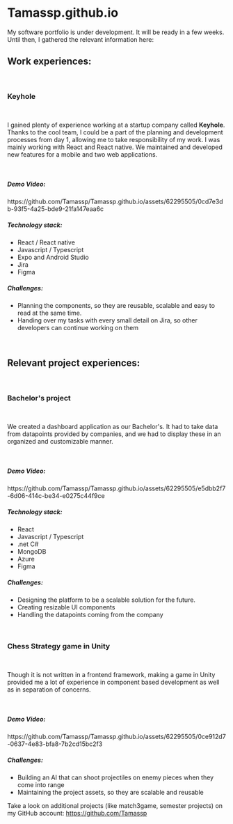 # Tamassp.github.io
My software portfolio is under development. It will be ready in a few weeks.
Until then, I gathered the relevant information here:

<h2>Work experiences:</h2>
<br/>
<h3>Keyhole</h3>
<br/>
<p>I gained plenty of experience working at a startup company called <b>Keyhole</b>. Thanks to the cool team, I could be a part of the planning and development processes from day 1, allowing me to take responsibility of my work. I was mainly working with React and React native. We maintained and developed new features for a mobile and two web applications.</p>

<br/>
<h5>Demo Video:</h5>
<a>https://github.com/Tamassp/Tamassp.github.io/assets/62295505/0cd7e3db-93f5-4a25-bde9-21fa147eaa6c</a>

<br/>

<h5>Technology stack:</h5>
<ul>
  <li>React / React native</li>
  <li>Javascript / Typescript</li>
  <li>Expo and Android Studio</li>
  <li>Jira</li>
  <li>Figma</li>
</ul>
<h5>Challenges:</h5>
<ul>
  <li>Planning the components, so they are reusable, scalable and easy to read at the same time.</li>
  <li>Handing over my tasks with every small detail on Jira, so other developers can continue working on them</li>
</ul>

<br/>

<h2>Relevant project experiences:</h2>
<br/>
<h3>Bachelor's project</h3>
<br/>
<p>We created a dashboard application as our Bachelor's. It had to take data from datapoints provided by companies, and we had to display these in an organized and customizable manner.</p>

<br/>
<h5>Demo Video:</h5>
<a>https://github.com/Tamassp/Tamassp.github.io/assets/62295505/e5dbb2f7-6d06-414c-be34-e0275c44f9ce</a>

<br/>

<h5>Technology stack:</h5>
<ul>
  <li>React</li>
  <li>Javascript / Typescript</li>
  <li>.net C#</li>
  <li>MongoDB</li>
  <li>Azure</li>
  <li>Figma</li>
</ul>
<h5>Challenges:</h5>
<ul>
  <li>Designing the platform to be a scalable solution for the future.</li>
  <li>Creating resizable UI components</li>
  <li>Handling the datapoints coming from the company</li>
</ul>



<br/>

<h3>Chess Strategy game in <b>Unity</b></h3>
<br/>
<p>Though it is not written in a frontend framework, making a game in Unity provided me a lot of experience in component based development as well as in separation of concerns.</p>

<br/>
<h5>Demo Video:</h5>
<a>https://github.com/Tamassp/Tamassp.github.io/assets/62295505/0ce912d7-0637-4e83-bfa8-7b2cd15bc2f3</a>

<br/>

<h5>Challenges:</h5>
<ul>
  <li>Building an AI that can shoot projectiles on enemy pieces when they come into range</li>
  <li>Maintaining the project assets, so they are scalable and reusable</li>
</ul>

Take a look on additional projects (like match3game, semester projects) on my GitHub account: https://github.com/Tamassp
